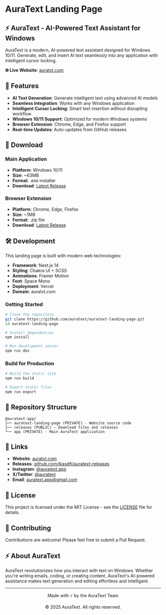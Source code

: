 # AuraText Landing Page

## ⚡ AuraText - AI-Powered Text Assistant for Windows

AuraText is a modern, AI-powered text assistant designed for Windows 10/11. Generate, edit, and insert AI text seamlessly into any application with intelligent cursor locking.

**🌐 Live Website**: [auratxt.com](https://auratxt.com)

## 🚀 Features

- **AI Text Generation**: Generate intelligent text using advanced AI models
- **Seamless Integration**: Works with any Windows application
- **Intelligent Cursor Locking**: Smart text insertion without disrupting workflow
- **Windows 10/11 Support**: Optimized for modern Windows systems
- **Browser Extension**: Chrome, Edge, and Firefox support
- **Real-time Updates**: Auto-updates from GitHub releases

## 📱 Download

### Main Application
- **Platform**: Windows 10/11
- **Size**: ~63MB
- **Format**: .exe installer
- **Download**: [Latest Release](https://github.com/lkasdfj/auratext-releases/releases/latest)

### Browser Extension
- **Platform**: Chrome, Edge, Firefox
- **Size**: ~1MB
- **Format**: .zip file
- **Download**: [Latest Release](https://github.com/lkasdfj/auratext-releases/releases/latest)

## 🛠️ Development

This landing page is built with modern web technologies:

- **Framework**: Next.js 14
- **Styling**: Chakra UI + SCSS
- **Animations**: Framer Motion
- **Font**: Space Mono
- **Deployment**: Vercel
- **Domain**: auratxt.com

### Getting Started

```bash
# Clone the repository
git clone https://github.com/auratext/auratext-landing-page.git
cd auratext-landing-page

# Install dependencies
npm install

# Run development server
npm run dev
```

### Build for Production

```bash
# Build the static site
npm run build

# Export static files
npm run export
```

## 📁 Repository Structure

```
@auratext-app/
├── auratext-landing-page (PRIVATE) - Website source code
├── releases (PUBLIC) - Download files and releases
└── app (PRIVATE) - Main AuraText application
```

## 🔗 Links

- **Website**: [auratxt.com](https://auratxt.com)
- **Releases**: [github.com/lkasdfj/auratext-releases](https://github.com/lkasdfj/auratext-releases)
- **Instagram**: [@auratext.app](https://www.instagram.com/auratext.app/)
- **X/Twitter**: [@auratext](https://x.com/auratext)
- **Email**: auratext.app@gmail.com

## 📄 License

This project is licensed under the MIT License - see the [LICENSE](LICENSE) file for details.

## 🤝 Contributing

Contributions are welcome! Please feel free to submit a Pull Request.

## ⚡ About AuraText

AuraText revolutionizes how you interact with text on Windows. Whether you're writing emails, coding, or creating content, AuraText's AI-powered assistance makes text generation and editing effortless and intelligent.

---

<div align="center">
  <p>Made with ⚡ by the AuraText Team</p>
  <p>© 2025 AuraText. All rights reserved.</p>
</div>